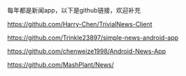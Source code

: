 每年都是新闻app，以下是github链接，欢迎补充

https://github.com/Harry-Chen/TrivialNews-Client

https://github.com/Trinkle23897/simple-news-android-app

https://github.com/chenweize1998/Android-News-App

https://github.com/MashPlant/News/

